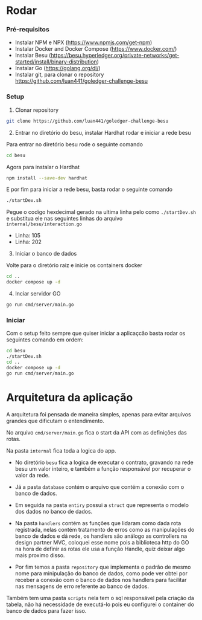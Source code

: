 # Rodar

### Pré-requisitos

- Instalar NPM e NPX (https://www.npmjs.com/get-npm)
- Instalar Docker and Docker Compose (https://www.docker.com/)
- Instalar Besu (https://besu.hyperledger.org/private-networks/get-started/install/binary-distribution)
- Instalar Go (https://golang.org/dl/)
- Instalar git, para clonar o repository https://github.com/luan441/goledger-challenge-besu

### Setup

1. Clonar repository

```bash
git clone https://github.com/luan441/goledger-challenge-besu
```

2. Entrar no diretório do besu, instalar Hardhat rodar e iniciar a rede besu

Para entrar no diretório besu rode o seguinte comando

```bash
cd besu
```

Agora para instalar o Hardhat

```bash
npm install --save-dev hardhat
```

E por fim para iniciar a rede besu, basta rodar o seguinte comando

```bash
./startDev.sh
```

Pegue o codigo hexdecimal gerado na ultima linha pelo como `./startDev.sh` e substitua ele nas seguintes linhas do arquivo `internal/besu/interaction.go`

- Linha: 105
- Linha: 202

3. Iniciar o banco de dados

Volte para o diretório raiz e inicie os containers docker

```bash
cd ..
docker compose up -d
```

4. Inciar servidor GO

```bash
go run cmd/server/main.go
```

### Iniciar

Com o setup feito sempre que quiser iniciar a aplicaçcão basta rodar os seguintes comando em ordem:

```bash
cd besu
./startDev.sh
cd ..
docker compose up -d
go run cmd/server/main.go
```

# Arquitetura da aplicação

A arquitetura foi pensada de maneira simples, apenas para evitar arquivos grandes que dificutam o entendimento.

No arquivo `cmd/server/main.go` fica o start da API com as definições das rotas.

Na pasta `internal` fica toda a logica do app.

- No diretório `besu` fica a logica de executar o contrato, gravando na rede besu um valor inteiro, e também a função responsável por recuperar o valor da rede.

- Já a pasta `database` contém o arquivo que contém a conexão com o banco de dados.

- Em seguida na pasta `entiry` possui a `struct` que representa o modelo dos dados no banco de dados.

- Na pasta `handlers` contém as funções que lidaram como dada rota registrada, nelas contém tratamento de erros como as manipulações do banco de dados e dá rede, os handlers são análogo as controllers na design partner MVC, coloquei esse nome pois a biblioteca http do GO na hora de definir as rotas ele usa a função Handle, quiz deixar algo mais proximo disso.

- Por fim temos a pasta `repository` que implementa o padrão de mesmo nome para minipulação do banco de dados, como pode ver obtei por receber a conexão com o banco de dados nos handlers para facilitar nas mensagens de erro referente ao banco de dados.

Também tem uma pasta `scripts` nela tem o sql responsável pela criação da tabela, não há necessidade de executá-lo pois eu configurei o container do banco de dados para fazer isso.
